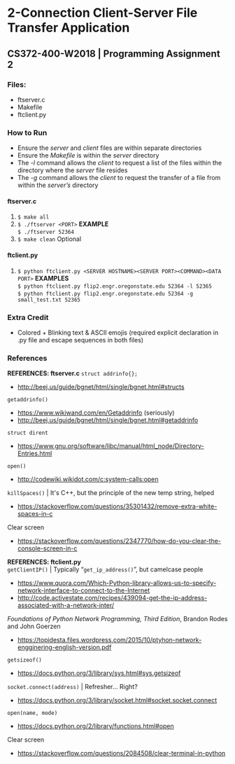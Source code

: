 # 2-Connection Client-Server File Transfer Application  
## CS372-400-W2018 | Programming Assignment 2

### Files:
- ftserver.c
- Makefile
- ftclient.py

### How to Run
- Ensure the _server_ and _client_ files are within separate directories
- Ensure the _Makefile_ is within the _server_ directory
- The _-l_ command allows the _client_ to request a list of the files within the directory where the _server_ file resides
- The _-g_ command allows the _client_ to request the transfer of a file from within the _server’s_ directory

#### ftserver.c
1. `$ make all`
2. `$ ./ftserver <PORT>`
**EXAMPLE**  
`$ ./ftserver 52364`
3. `$ make clean` Optional

#### ftclient.py
1. `$ python ftclient.py <SERVER HOSTNAME><SERVER PORT><COMMAND><DATA PORT>`
**EXAMPLES**  
`$ python ftclient.py flip2.engr.oregonstate.edu 52364 -l 52365`  
`$ python ftclient.py flip2.engr.oregonstate.edu 52364 -g small_test.txt 52365`  

### Extra Credit  
- Colored + Blinking text & ASCII emojis (required explicit declaration in .py file and escape sequences in both files)

### References
 **REFERENCES: ftserver.c**
`struct addrinfo{};`  
- http://beej.us/guide/bgnet/html/single/bgnet.html#structs

`getaddrinfo()`  
- https://www.wikiwand.com/en/Getaddrinfo (seriously)  
- http://beej.us/guide/bgnet/html/single/bgnet.html#getaddrinfo  

`struct dirent`  
- https://www.gnu.org/software/libc/manual/html_node/Directory-Entries.html
 
`open()`  
- http://codewiki.wikidot.com/c:system-calls:open

`killSpaces()` | It's C++, but the principle of the new temp string, helped  
- https://stackoverflow.com/questions/35301432/remove-extra-white-spaces-in-c

Clear screen  
- https://stackoverflow.com/questions/2347770/how-do-you-clear-the-console-screen-in-c

**REFERENCES: ftclient.py**  
`getClientIP()` | Typically “`get_ip_address()`”, but camelcase people  
- https://www.quora.com/Which-Python-library-allows-us-to-specify-network-interface-to-connect-to-the-Internet  
- http://code.activestate.com/recipes/439094-get-the-ip-address-associated-with-a-network-inter/

*_Foundations of Python Network Programming, Third Edition_*, Brandon Rodes and John Goerzen  
- https://topidesta.files.wordpress.com/2015/10/ptyhon-network-engginering-english-version.pdf

`getsizeof()`  
 - https://docs.python.org/3/library/sys.html#sys.getsizeof

`socket.connect(address)` | Refresher... Right?  
- https://docs.python.org/3/library/socket.html#socket.socket.connect

`open(name, mode)`  
 - https://docs.python.org/2/library/functions.html#open

 Clear screen  
 - https://stackoverflow.com/questions/2084508/clear-terminal-in-python